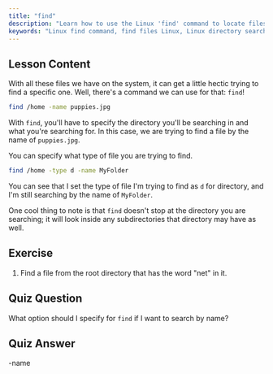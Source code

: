 ```yaml
---
title: "find"
description: "Learn how to use the Linux 'find' command to locate files and directories. Discover basic search options and improve your Linux file management skills."
keywords: "Linux find command, find files Linux, Linux directory search, find command tutorial, Linux file management, beginner Linux, Linux guide"
---
```


## Lesson Content

With all these files we have on the system, it can get a little hectic trying to find a specific one. Well, there's a command we can use for that: `find`!

```bash
find /home -name puppies.jpg
```

With `find`, you'll have to specify the directory you'll be searching in and what you're searching for. In this case, we are trying to find a file by the name of `puppies.jpg`.

You can specify what type of file you are trying to find.

```bash
find /home -type d -name MyFolder
```

You can see that I set the type of file I'm trying to find as `d` for directory, and I'm still searching by the name of `MyFolder`.

One cool thing to note is that `find` doesn't stop at the directory you are searching; it will look inside any subdirectories that directory may have as well.

## Exercise

1. Find a file from the root directory that has the word "net" in it.

## Quiz Question

What option should I specify for `find` if I want to search by name?

## Quiz Answer

-name
